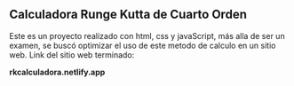 Calculadora Runge Kutta de Cuarto Orden
------------------

Este es un proyecto realizado con html, css y javaScript, más alla de ser un examen, se buscó optimizar el uso de este metodo de calculo en un sitio web.
Link del sitio web terminado:

**rkcalculadora.netlify.app**

